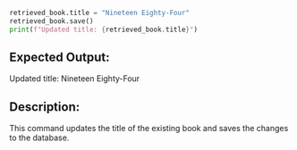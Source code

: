 ```python
retrieved_book.title = "Nineteen Eighty-Four"
retrieved_book.save()
print(f"Updated title: {retrieved_book.title}")
```
 ## Expected Output:
Updated title: Nineteen Eighty-Four
## Description:
This command updates the title of the existing book and saves the changes to the database.
